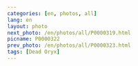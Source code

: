 ```yaml
---
categories: [en, photos, all]
lang: en
layout: photo
next_photo: /en/photos/all/P0000319.html
picname: P0000322
prev_photo: /en/photos/all/P0000323.html
tags: [Dead Oryx]
---
```

